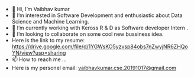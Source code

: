 - 👋 Hi, I’m  Vaibhav kumar
- 👀 I’m interested in Software Development and enthusiastic about Data Science and Machine Learning.
- 🌱 I’m currently working with Keross R & D as Software developer Intern .
- 💞️ I’m looking to collaborate on some cool new bussiness idea.
- Here is the link to my resume: https://drive.google.com/file/d/1YGWsKO5yzvsp84obs7nZwyjNR6ZHQoYN/view?usp=sharing
- 📫 How to reach me ...
- Here is my personel email: vaibhavkumar.cse.20191017@gmail.com





<!---


babulvaibhav/babulvaibhav is a ✨ special ✨ repository because its `README.md` (this file) appears on your GitHub profile.
You can click the Preview link to take a look at your changes.

--->

